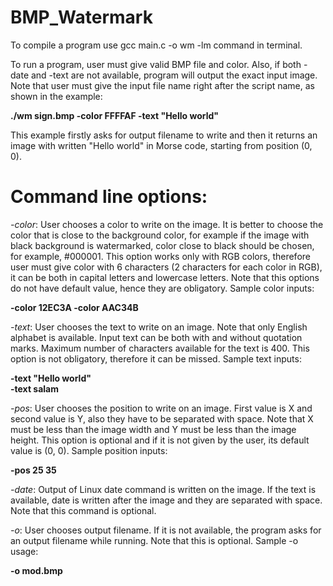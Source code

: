# BMP_Watermark
To compile a program use gcc main.c -o wm -lm command in terminal.

To run a program, user must give valid BMP file and color. Also, if both -date and -text are not
available, program will output the exact input image. Note that user must give the input file name
right after the script name, as shown in the example:

**./wm sign.bmp -color FFFFAF -text "Hello world"**  

This example firstly asks for output filename to write and then it returns an image with written
"Hello world" in Morse code, starting from position (0, 0).  


# Command line options:  
*-color*: User chooses a color to write on the image. It is better to choose the color that is close
to the background color, for example if the image with black background is watermarked, color
close to black should be chosen, for example, #000001. This option works only with RGB colors,
therefore user must give color with 6 characters (2 characters for each color in RGB), it can be
both in capital letters and lowercase letters. Note that this options do not have default value, hence
they are obligatory. Sample color inputs:

**-color 12EC3A  -color AAC34B**

*-text*: User chooses the text to write on an image. Note that only English alphabet is available.
Input text can be both with and without quotation marks. Maximum number of characters available
for the text is 400. This option is not obligatory, therefore it can be missed. Sample text inputs:  

**-text "Hello world"**  
**-text salam**  

*-pos*: User chooses the position to write on an image. First value is X and second value is Y,
also they have to be separated with space. Note that X must be less than the image width and Y
must be less than the image height. This option is optional and if it is not given by the user, its
default value is (0, 0). Sample position inputs:  

**-pos 25 35**  

*-date*: Output of Linux date command is written on the image. If the text is available, date is
written after the image and they are separated with space. Note that this command is optional.  

*-o*: User chooses output filename. If it is not available, the program asks for an output filename
while running. Note that this is optional. Sample -o usage:

**-o mod.bmp**
